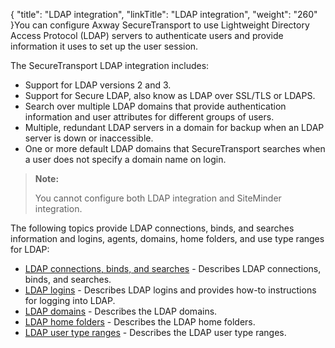 {
    "title": "LDAP integration",
    "linkTitle": "LDAP integration",
    "weight": "260"
}You can configure <span class="mc-variable axway_variables.Component_Long_Name variable">Axway SecureTransport</span> to use Lightweight Directory Access Protocol (LDAP) servers to authenticate users and provide information it uses to set up the user session.

The <span class="mc-variable axway_variables.Component_Short_Name variable">SecureTransport</span> LDAP integration includes:

-   Support for LDAP versions 2 and 3.
-   Support for Secure LDAP, also know as LDAP over SSL/TLS or LDAPS.
-   Search over multiple LDAP domains that provide authentication information and user attributes for different groups of users.
-   Multiple, redundant LDAP servers in a domain for backup when an LDAP server is down or inaccessible.
-   One or more default LDAP domains that <span class="mc-variable axway_variables.Component_Short_Name variable">SecureTransport</span> searches when a user does not specify a domain name on login.

> **Note:**
>
> You cannot configure both LDAP integration and SiteMinder integration.

The following topics provide LDAP connections, binds, and searches information and logins, agents, domains, home folders, and use type ranges for LDAP:

-   <a href="../c_st_ldap_connections_binds_searches" class="MCXref xref">LDAP connections, binds, and searches</a> - Describes LDAP connections, binds, and searches.
-   <a href="../c_st_ldap_logins" class="MCXref xref">LDAP logins</a> - Describes LDAP logins and provides how-to instructions for logging into LDAP.
-   <a href="../t_st_ldapsettings" class="MCXref xref">LDAP domains</a> - Describes the LDAP domains.
-   <a href="../t_st_ldaphomefolders" class="MCXref xref">LDAP home folders</a> - Describes the LDAP home folders.
-   <a href="../t_st_ldapusertype" class="MCXref xref">LDAP user type ranges</a> - Describes the LDAP user type ranges.
